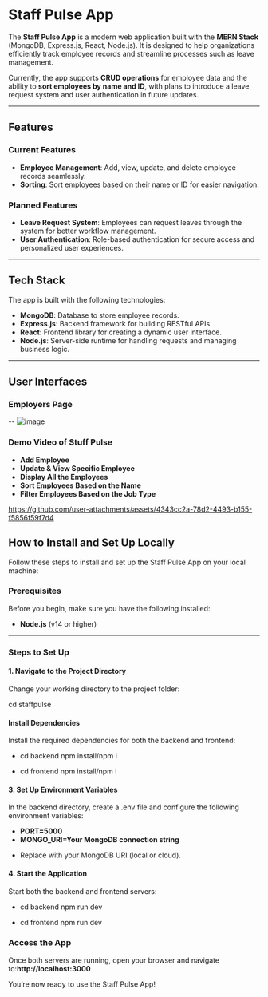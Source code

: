 # **Staff Pulse App**

The **Staff Pulse App** is a modern web application built with the **MERN Stack** (MongoDB, Express.js, React, Node.js). It is designed to help organizations efficiently track employee records and streamline processes such as leave management.

Currently, the app supports **CRUD operations** for employee data and the ability to **sort employees by name and ID**, with plans to introduce a leave request system and user authentication in future updates.

---

## **Features**

### **Current Features**
- **Employee Management**: Add, view, update, and delete employee records seamlessly.
- **Sorting**: Sort employees based on their name or ID for easier navigation.

### **Planned Features**
- **Leave Request System**: Employees can request leaves through the system for better workflow management.
- **User Authentication**: Role-based authentication for secure access and personalized user experiences.

---

## **Tech Stack**

The app is built with the following technologies:
- **MongoDB**: Database to store employee records.
- **Express.js**: Backend framework for building RESTful APIs.
- **React**: Frontend library for creating a dynamic user interface.
- **Node.js**: Server-side runtime for handling requests and managing business logic.

---

## **User Interfaces**

### **Employers Page**
--
![image](https://github.com/user-attachments/assets/8ecfd00f-8b93-48ca-891c-4229a9888022)

### **Demo Video of Stuff Pulse**
- **Add Employee**
- **Update & View Specific Employee**
- **Display All the Employees**
- **Sort Employees Based on the Name**
- **Filter Employees Based on the Job Type**
  
https://github.com/user-attachments/assets/4343cc2a-78d2-4493-b155-f5856f59f7d4

## **How to Install and Set Up Locally**

Follow these steps to install and set up the Staff Pulse App on your local machine:

### **Prerequisites**
Before you begin, make sure you have the following installed:
- **Node.js** (v14 or higher)

---

### **Steps to Set Up**

#### **1. Navigate to the Project Directory**  
Change your working directory to the project folder:  

cd staffpulse


#### **Install Dependencies**

Install the required dependencies for both the backend and frontend:

*   cd backend npm install/npm i
    
*   cd frontend npm install/npm i
    

#### **3\. Set Up Environment Variables**

In the backend directory, create a .env file and configure the following environment variables:

- **PORT=5000**
- **MONGO_URI=Your MongoDB connection string**

*   Replace with your MongoDB URI (local or cloud).
    

#### **4\. Start the Application**

Start both the backend and frontend servers:

*   cd backend npm run dev
    
*   cd frontend npm run dev
    

### **Access the App**

Once both servers are running, open your browser and navigate to:**http://localhost:3000**

You’re now ready to use the Staff Pulse App!



